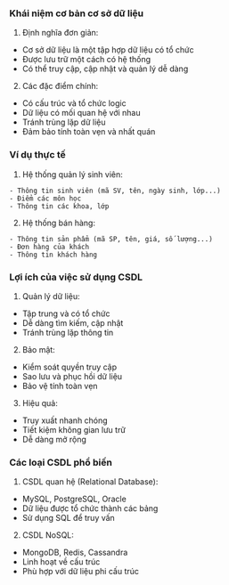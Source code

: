 ### Khái niệm cơ bản cơ sở dữ liệu

1. Định nghĩa đơn giản:
- Cơ sở dữ liệu là một tập hợp dữ liệu có tổ chức
- Được lưu trữ một cách có hệ thống
- Có thể truy cập, cập nhật và quản lý dễ dàng

2. Các đặc điểm chính:
- Có cấu trúc và tổ chức logic
- Dữ liệu có mối quan hệ với nhau 
- Tránh trùng lặp dữ liệu
- Đảm bảo tính toàn vẹn và nhất quán

### Ví dụ thực tế

1. Hệ thống quản lý sinh viên:
```
- Thông tin sinh viên (mã SV, tên, ngày sinh, lớp...)
- Điểm các môn học
- Thông tin các khoa, lớp
```

2. Hệ thống bán hàng:
```
- Thông tin sản phẩm (mã SP, tên, giá, số lượng...)  
- Đơn hàng của khách
- Thông tin khách hàng
```

### Lợi ích của việc sử dụng CSDL

1. Quản lý dữ liệu:
- Tập trung và có tổ chức
- Dễ dàng tìm kiếm, cập nhật
- Tránh trùng lặp thông tin

2. Bảo mật:
- Kiểm soát quyền truy cập
- Sao lưu và phục hồi dữ liệu
- Bảo vệ tính toàn vẹn

3. Hiệu quả:
- Truy xuất nhanh chóng
- Tiết kiệm không gian lưu trữ
- Dễ dàng mở rộng

### Các loại CSDL phổ biến

1. CSDL quan hệ (Relational Database):
- MySQL, PostgreSQL, Oracle
- Dữ liệu được tổ chức thành các bảng
- Sử dụng SQL để truy vấn

2. CSDL NoSQL:
- MongoDB, Redis, Cassandra
- Linh hoạt về cấu trúc
- Phù hợp với dữ liệu phi cấu trúc